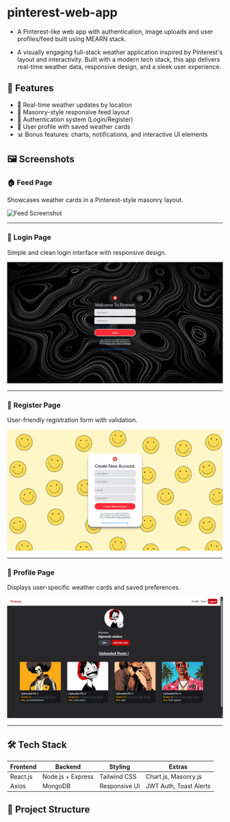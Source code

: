 # pinterest-web-app
- A Pinterest-like web app with authentication, image uploads and user profiles/feed built using MEARN stack.

- A visually engaging full-stack weather application inspired by Pinterest's layout and interactivity. Built with a modern tech stack, this app delivers real-time weather data, responsive design, and a sleek user experience.

## 🚀 Features

- 📍 Real-time weather updates by location
- 🧱 Masonry-style responsive feed layout
- 🔐 Authentication system (Login/Register)
- 👤 User profile with saved weather cards
- 📊 Bonus features: charts, notifications, and interactive UI elements

## 🖼️ Screenshots

### 🏠 Feed Page
Showcases weather cards in a Pinterest-style masonry layout.

![Feed Screenshot](./assets/screenshots/localhost_3000_feed%20(1).png/)

---

### 🔑 Login Page
Simple and clean login interface with responsive design.

![Login Screenshot](./assets/screenshots/Screenshot%202025-08-22%20022548.png)

---

### 📝 Register Page
User-friendly registration form with validation.

![Register Screenshot](./assets/screenshots/Screenshot%202025-08-22%20022603.png)

---

### 👤 Profile Page
Displays user-specific weather cards and saved preferences.

![Profile Screenshot](./assets/screenshots/Screenshot%202025-08-22%20022641.png)

---

## 🛠️ Tech Stack

| Frontend        | Backend         | Styling        | Extras                  |
|----------------|-----------------|----------------|--------------------------|
| React.js        | Node.js + Express | Tailwind CSS   | Chart.js, Masonry.js     |
| Axios           | MongoDB         | Responsive UI  | JWT Auth, Toast Alerts   |

## 📁 Project Structure
